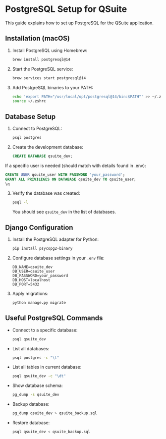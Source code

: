 
# PostgreSQL Setup for QSuite

This guide explains how to set up PostgreSQL for the QSuite application.

## Installation (macOS)

1. Install PostgreSQL using Homebrew:
   ```bash
   brew install postgresql@14
   ```

2. Start the PostgreSQL service:
   ```bash
   brew services start postgresql@14
   ```

3. Add PostgreSQL binaries to your PATH:
   ```bash
   echo 'export PATH="/usr/local/opt/postgresql@14/bin:$PATH"' >> ~/.zshrc
   source ~/.zshrc
   ```

## Database Setup

1. Connect to PostgreSQL:
   ```bash
   psql postgres
   ```

2. Create the development database:
   ```sql
   CREATE DATABASE qsuite_dev;
   ```
  If a specific user is needed (should match with details found in .env):
  ```sql
  CREATE USER qsuite_user WITH PASSWORD 'your_password';
  GRANT ALL PRIVILEGES ON DATABASE qsuite_dev TO qsuite_user;
  \q
  ```

3. Verify the database was created:
   ```bash
   psql -l
   ```
   You should see `qsuite_dev` in the list of databases.

## Django Configuration

1. Install the PostgreSQL adapter for Python:
   ```bash
   pip install psycopg2-binary
   ```

2. Configure database settings in your `.env` file:
   ```
   DB_NAME=qsuite_dev
   DB_USER=qsuite_user
   DB_PASSWORD=your_password
   DB_HOST=localhost
   DB_PORT=5432
   ```

3. Apply migrations:
   ```bash
   python manage.py migrate
   ```

## Useful PostgreSQL Commands

- Connect to a specific database:
  ```bash
  psql qsuite_dev
  ```

- List all databases:
  ```bash
  psql postgres -c "\l"
  ```

- List all tables in current database:
  ```bash
  psql qsuite_dev -c "\dt"
  ```

- Show database schema:
  ```bash
  pg_dump -s qsuite_dev
  ```

- Backup database:
  ```bash
  pg_dump qsuite_dev > qsuite_backup.sql
  ```

- Restore database:
  ```bash
  psql qsuite_dev < qsuite_backup.sql
  ```
